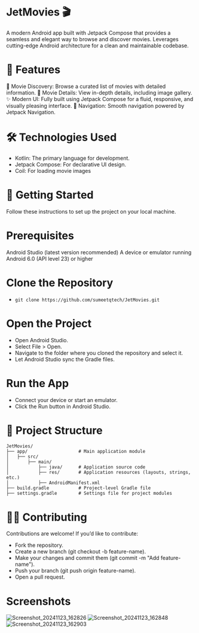 # JetMovies 🎬
A modern Android app built with Jetpack Compose that provides a seamless and elegant way to browse and discover movies. Leverages cutting-edge Android architecture for a clean and maintainable codebase.

# 📖 Features
🎥 Movie Discovery: Browse a curated list of movies with detailed information.
🌟 Movie Details: View in-depth details, including image gallery.
✨ Modern UI: Fully built using Jetpack Compose for a fluid, responsive, and visually pleasing interface.
🔗 Navigation: Smooth navigation powered by Jetpack Navigation.

# 🛠️ Technologies Used
- Kotlin: The primary language for development.
- Jetpack Compose: For declarative UI design.
- Coil: For loading movie images

# 🚀 Getting Started
Follow these instructions to set up the project on your local machine.

# Prerequisites
Android Studio (latest version recommended)
A device or emulator running Android 6.0 (API level 23) or higher

# Clone the Repository
- `git clone https://github.com/sumeetqtech/JetMovies.git`

# Open the Project
- Open Android Studio.
- Select File > Open.
- Navigate to the folder where you cloned the repository and select it.
- Let Android Studio sync the Gradle files.

# Run the App
- Connect your device or start an emulator.
- Click the Run button in Android Studio.

# 📂 Project Structure
```
JetMovies/
├── app/                   # Main application module
│   ├── src/
│       ├── main/
│           ├── java/      # Application source code
│           ├── res/       # Application resources (layouts, strings, etc.)
│           ├── AndroidManifest.xml
├── build.gradle           # Project-level Gradle file
├── settings.gradle        # Settings file for project modules
```

# 👩‍💻 Contributing
Contributions are welcome! If you’d like to contribute:

- Fork the repository.
- Create a new branch (git checkout -b feature-name).
- Make your changes and commit them (git commit -m "Add feature-name").
- Push your branch (git push origin feature-name).
- Open a pull request.


# Screenshots

![Screenshot_20241123_162826](https://github.com/user-attachments/assets/3653c79e-1552-4d04-9eb1-ac82eba5fdbc)
![Screenshot_20241123_162848](https://github.com/user-attachments/assets/a1f9200c-d0f5-4140-a3cf-2c5d0ae98311)
![Screenshot_20241123_162903](https://github.com/user-attachments/assets/8eb542a2-8c74-465d-a7e5-95bc9f899ef3)





